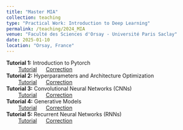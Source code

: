 ```yaml
---
title: "Master MIA"
collection: teaching
type: "Practical Work: Introduction to Deep Learning"
permalink: /teaching/2024_MIA
venue: "Faculté des Sciences d'Orsay - Université Paris Saclay"
date: 2025-01-10
location: "Orsay, France"
---
```

**Tutorial 1:** Introduction to Pytorch<br>
&nbsp;&nbsp;&nbsp;&nbsp;&nbsp;&nbsp;&nbsp;&nbsp;[Tutorial](https://drive.google.com/file/d/1Fp93M1e5TABIA_y8NsthbJe5lzH1WauH/view?usp=sharing) &nbsp;&nbsp;&nbsp;&nbsp; [Correction](https://drive.google.com/file/d/17G1RF1QbgiXiE66RplrEhlfWTLt0QhSq/view?usp=sharing)<br>
**Tutorial 2:** Hyperparameters and Architecture Optimization<br>
&nbsp;&nbsp;&nbsp;&nbsp;&nbsp;&nbsp;&nbsp;&nbsp;[Tutorial](https://drive.google.com/file/d/1o58U--pdyPjYGvOQgiLvEVkfn2DJrFwt/view?usp=sharing) &nbsp;&nbsp;&nbsp;&nbsp; [Correction](https://drive.google.com/file/d/18w9Z21gaOe0-ndrFsQQL-lLuLDuWDVyn/view?usp=sharing)<br>
**Tutorial 3:** Convolutional Neural Networks (CNNs)<br>
&nbsp;&nbsp;&nbsp;&nbsp;&nbsp;&nbsp;&nbsp;&nbsp;[Tutorial](https://drive.google.com/file/d/1htj7hs_bGim-Udd4XQCeONPZ7-02eeOz/view?usp=sharing) &nbsp;&nbsp;&nbsp;&nbsp; [Correction](https://drive.google.com/file/d/1t41kZ8SDIKeSNRtEJ9kQ63Y-tSoytxZY/view?usp=sharing)<br>
**Tutorial 4:** Generative Models<br>
&nbsp;&nbsp;&nbsp;&nbsp;&nbsp;&nbsp;&nbsp;&nbsp;[Tutorial](https://colab.research.google.com/drive/1Zq4EbwtVDs5Bj0XqFbZe74wZvwdhIqN9?usp=sharing) &nbsp;&nbsp;&nbsp;&nbsp; [Correction](https://colab.research.google.com/drive/152sLcvFaPqIdrpac2CJdzVNPUtNhx_jm?usp=sharing)<br>
**Tutorial 5:** Recurrent Neural Networks (RNNs)<br>
&nbsp;&nbsp;&nbsp;&nbsp;&nbsp;&nbsp;&nbsp;&nbsp;[Tutorial](https://drive.google.com/file/d/1dJNF_try1mcfxE2eTNoJzTvFLDmF_FHn/view?usp=sharing) &nbsp;&nbsp;&nbsp;&nbsp; [Correction](https://drive.google.com/file/d/1DW0TATJiXcuYKZxIKhhsQa3HC6jDtkf_/view?usp=sharing)<br>
